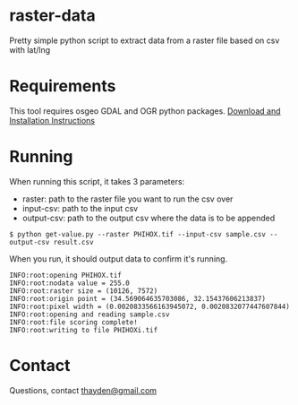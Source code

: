 raster-data
=================
Pretty simple python script to extract data from a raster file based on csv with lat/lng

Requirements
=================
This tool requires osgeo GDAL and OGR python packages. [Download and Installation Instructions](https://www.gdal.org/)

Running
===============
When running this script, it takes 3 parameters:

* raster: path to the raster file you want to run the csv over
* input-csv: path to the input csv
* output-csv: path to the output csv where the data is to be appended

```
$ python get-value.py --raster PHIHOX.tif --input-csv sample.csv --output-csv result.csv
```

When you run, it should output data to confirm it's running.
```
INFO:root:opening PHIHOX.tif
INFO:root:nodata value = 255.0
INFO:root:raster size = (10126, 7572)
INFO:root:origin point = (34.569064635703086, 32.15437606213837)
INFO:root:pixel width = (0.0020833566163945072, 0.0020832077447607844)
INFO:root:opening and reading sample.csv
INFO:root:file scoring complete!
INFO:root:writing to file PHIHOXi.tif
```

Contact
==============
Questions, contact thayden@gmail.com
